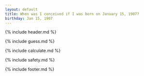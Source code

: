 ```yaml
---
layout: default
title: When was I conceived if I was born on January 15, 1907?
birthday: Jan 15, 1907
---
```


{% include header.md %}

{% include guess.md %}

{% include calculate.md %}

{% include safety.md %}

{% include footer.md %}



